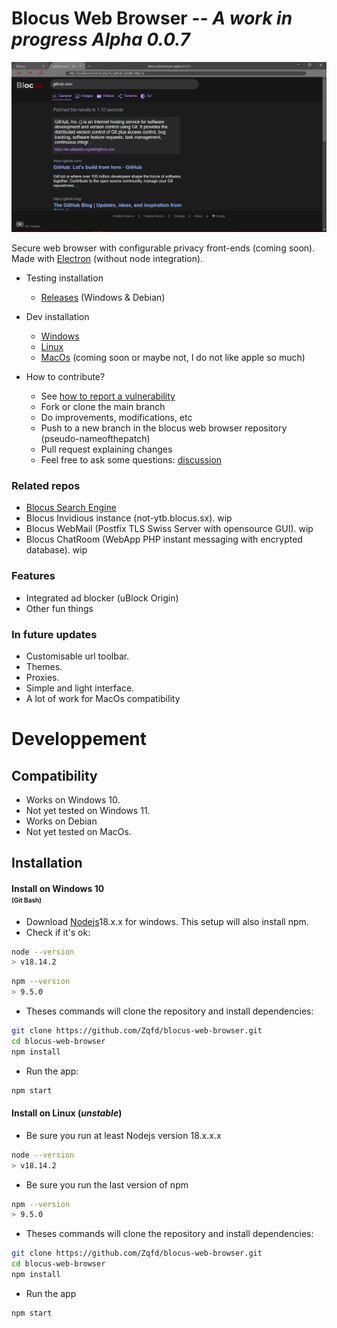 # Blocus Web Browser ***-- A work in progress Alpha 0.0.7***
![preview](src/img/preview.png)

Secure web browser with configurable privacy front-ends (coming soon).
Made with [Electron](https://github.com/electron/electron) (without node integration).

- Testing installation
    - [Releases](https://github.com/Zqfd/blocus-web-browser/tags) (Windows & Debian)

- Dev installation
    - [Windows](#installwin)
    - [Linux](#installdeb)
    - [MacOs](#installmac) (coming soon or maybe not, I do not like apple so much)

- How to contribute?
    - See [how to report a vulnerability](https://github.com/Zqfd/blocus-web-browser/blob/main/SECURITY.md)
    - Fork or clone the main branch
    - Do improvements, modifications, etc
    - Push to a new branch in the blocus web browser repository (pseudo-nameofthepatch)
    - Pull request explaining changes
    - Feel free to ask some questions: [discussion](https://github.com/Zqfd/blocus-web-browser/discussions)

### Related repos

- [Blocus Search Engine](https://github.com/Zqfd/blocus-search-engine)
- Blocus Invidious instance (not-ytb.blocus.sx). wip
- Blocus WebMail (Postfix TLS Swiss Server with opensource GUI). wip
- Blocus ChatRoom (WebApp PHP instant messaging with encrypted database). wip


### Features
- Integrated ad blocker (uBlock Origin)
- Other fun things

### In future updates

- Customisable url toolbar.
- Themes.
- Proxies.
- Simple and light interface.
- A lot of work for MacOs compatibility

# Developpement

## Compatibility
- Works on Windows 10.
- Not yet tested on Windows 11.
- Works on Debian
- Not yet tested on MacOs.

## <a name="install">Installation<a>

#### <a name="installwin">Install on Windows 10</a><br><span style="font-size:10px;">(Git Bash)</span>

- Download [Nodejs](https://nodejs.org/en/download/)18.x.x for windows. This setup will also install npm.
- Check if it's ok:
```sh
node --version
> v18.14.2
```
```sh
npm --version
> 9.5.0
```

- Theses commands will clone the repository and install dependencies:<br>
```sh
git clone https://github.com/Zqfd/blocus-web-browser.git
cd blocus-web-browser
npm install
```

- Run the app:
```sh
npm start
```

#### <a name="installdeb">Install on Linux</a> (*unstable*)
- Be sure you run at least Nodejs version 18.x.x.x
```sh
node --version
> v18.14.2
```
- Be sure you run the last version of npm
```sh
npm --version
> 9.5.0
```
- Theses commands will clone the repository and install dependencies:
```sh
git clone https://github.com/Zqfd/blocus-web-browser.git
cd blocus-web-browser
npm install
```
- Run the app
```sh
npm start
```

